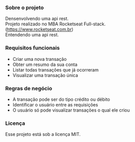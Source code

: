 ### Sobre o projeto

Densenvolvendo uma api rest.  
Projeto realizado no MBA Rocketseat Full-stack. (https://www.rocketseat.com.br)  
Entendendo uma api rest.

### Requisitos funcionais

- Criar uma nova transação
- Obter um resumo da sua conta
- Listar todas transações que já ocorreram
- Visualizar uma transação única

### Regras de negócio

- A transação pode ser do tipo crédito ou débito
- Identificar o usuário entre as requisições
- O usuário só pode visualizar transações o qual ele criou

### Licença

Esse projeto está sob a licença MIT.